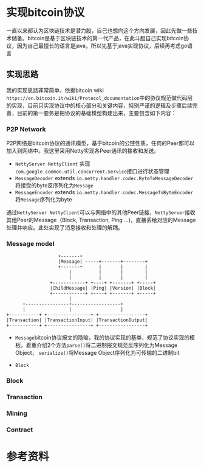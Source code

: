 # 实现bitcoin协议

一直以来都认为区块链技术是潜力股，自己也想向这个方向发展，因此先做一些技术储备。bitcoin是基于区块链技术的第一代产品，在此斗胆自己实现bitcoin协议，因为自己最擅长的语言是java，所以先基于java实现协议，后续再考虑go语言

## 实现思路
我的实现思路非常简单，依据bitcoin wiki `https://en.bitcoin.it/wiki/Protocol_documentation`中的协议规范做代码层的实现，目前只实现协议中的核心部分和关键内容，特别严谨的逻辑及步骤后续完善，目前的第一要务是把协议的基础模型构建出来，主要包含如下内容：

### P2P Network
P2P网络是bitcoin协议的通讯模型，基于bitcoin的公链性质，任何的Peer都可以加入到网络中。我这里采用Netty实现各Peer通讯的接收和发送。
+ `NettyServer NettyClient` 实现`com.google.common.util.concurrent.Service`接口进行状态管理
+  `MessageDecoder` extends `io.netty.handler.codec.ByteToMessageDecoder`将接受的byte反序列化为`Message`
+ `MessageEncoder` extends `io.netty.handler.codec.MessageToByteEncoder`将`Message`序列化为byte

通过`NettyServer NettyClient`可以与网络中的其他Peer链接，`NettyServer`接收其他Peer的Message（Block, Transaction, Ping ...)，直接丢给对应的Message处理并响应。此处实现了消息接收和处理的解耦。

### Message model
```
                   +-------+
                   |Message| -----+-------+--------+
                   +-------+      |       |        |
                       |          |       |        |
                       |          |       |        |
                +------------+ +----+ +-------+ +-----+
                |ChildMessage| |Ping| |Version| |Block|
                +------------+ +----+ +-------+ +-----+
                       |
      +----------------+------------------+
      |                |                  |
+-----------+ +----------------+ +-----------------+
|Transaction| |TransactionInput| |TransactionOutput|
+-----------+ +----------------+ +-----------------+
```

+ `Message`bitcoin协议报文的隐喻，我的协议实现的基类，规范了协议实现的模板。着重介绍2个方法`parse()`将二进制报文规范反序列化为Message Object， `serialize()`将Message Object序列化为可传输的二进制bit

+ `Block`

### Block
### Transaction
### Mining
### Contract


# 参考资料
